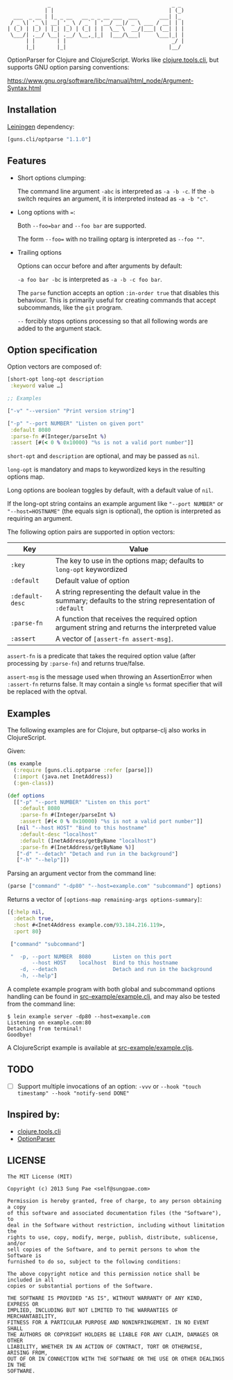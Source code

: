 ```
             _                                       _ _
            | |                                     | (_)
  ___  _ __ | |_ _ __   __ _ _ __ ___  ___       ___| |_
 / _ \| '_ \| __| '_ \ / _` | '__/ __|/ _ \ ___ / __| | |
| (_) | |_) | |_| |_) | (_| | |  \__ \  __/|___| (__| | |
 \___/| .__/ \__| .__/ \__,_|_|  |___/\___|     \___|_| |
      | |       | |                                  _/ |
      |_|       |_|                                 |__/
```

OptionParser for Clojure and ClojureScript. Works like [clojure.tools.cli][],
but supports GNU option parsing conventions:

<https://www.gnu.org/software/libc/manual/html_node/Argument-Syntax.html>

## Installation

[Leiningen][] dependency:

```clojure
[guns.cli/optparse "1.1.0"]
```

## Features

* Short options clumping:

  The command line argument `-abc` is interpreted as `-a -b -c`.
  If the `-b` switch requires an argument, it is interpreted instead as `-a -b "c"`.

* Long options with `=`:

  Both `--foo=bar` and `--foo bar` are supported.

  The form `--foo=` with no trailing optarg is interpreted as `--foo ""`.

* Trailing options

  Options can occur before and after arguments by default:

  `-a foo bar -bc` is interpreted as `-a -b -c foo bar`.

  The `parse` function accepts an option `:in-order true` that disables this
  behaviour. This is primarily useful for creating commands that accept
  subcommands, like the `git` program.

  `--` forcibly stops options processing so that all following words are added
  to the argument stack.

## Option specification

Option vectors are composed of:

```clojure
[short-opt long-opt description
 :keyword value …]

;; Examples

["-v" "--version" "Print version string"]

["-p" "--port NUMBER" "Listen on given port"
 :default 8080
 :parse-fn #(Integer/parseInt %)
 :assert [#(< 0 % 0x10000) "%s is not a valid port number"]]
```

`short-opt` and `description` are optional, and may be passed as `nil`.

`long-opt` is mandatory and maps to keywordized keys in the resulting options
map.

Long options are boolean toggles by default, with a default value of `nil`.

If the long-opt string contains an example argument like `"--port NUMBER"` or
`"--host=HOSTNAME"` (the equals sign is optional), the option is interpreted
as requiring an argument.

The following option pairs are supported in option vectors:

Key             | Value
--------------- | ----------------------------------------------------------------
`:key`          | The key to use in the options map; defaults to `long-opt` keywordized
`:default`      | Default value of option
`:default-desc` | A string representing the default value in the summary; defaults to the string representation of `:default`
`:parse-fn`     | A function that receives the required option argument string and returns the interpreted value
`:assert`       | A vector of `[assert-fn assert-msg]`.

`assert-fn` is a predicate that takes the required option value (after
processing by `:parse-fn`) and returns true/false.

`assert-msg` is the message used when throwing an AssertionError when
`:assert-fn` returns false. It may contain a single `%s` format specifier that
will be replaced with the optval.

## Examples

The following examples are for Clojure, but optparse-clj also works in
ClojureScript.

Given:

```clojure
(ns example
  (:require [guns.cli.optparse :refer [parse]])
  (:import (java.net InetAddress))
  (:gen-class))

(def options
  [["-p" "--port NUMBER" "Listen on this port"
    :default 8080
    :parse-fn #(Integer/parseInt %)
    :assert [#(< 0 % 0x10000) "%s is not a valid port number"]]
   [nil "--host HOST" "Bind to this hostname"
    :default-desc "localhost"
    :default (InetAddress/getByName "localhost")
    :parse-fn #(InetAddress/getByName %)]
   ["-d" "--detach" "Detach and run in the background"]
   ["-h" "--help"]])
```

Parsing an argument vector from the command line:

```clojure
(parse ["command" "-dp80" "--host=example.com" "subcommand"] options)
```

Returns a vector of `[options-map remaining-args options-summary]`:

```clojure
[{:help nil,
  :detach true,
  :host #<Inet4Address example.com/93.184.216.119>,
  :port 80}

 ["command" "subcommand"]

 "  -p, --port NUMBER  8080       Listen on this port
        --host HOST    localhost  Bind to this hostname
    -d, --detach                  Detach and run in the background
    -h, --help"]
```

A complete example program with both global and subcommand options handling
can be found in [src-example/example.clj][], and may also be tested from the
command line:

```
$ lein example server -dp80 --host=example.com
Listening on example.com:80
Detaching from terminal!
Goodbye!
```

A ClojureScript example is available at [src-example/example.cljs][].

## TODO

- [ ] Support multiple invocations of an option:
      `-vvv` or `--hook "touch timestamp" --hook "notify-send DONE"`

## Inspired by:

* [clojure.tools.cli][]
* [OptionParser][]

## LICENSE

```
The MIT License (MIT)

Copyright (c) 2013 Sung Pae <self@sungpae.com>

Permission is hereby granted, free of charge, to any person obtaining a copy
of this software and associated documentation files (the "Software"), to
deal in the Software without restriction, including without limitation the
rights to use, copy, modify, merge, publish, distribute, sublicense, and/or
sell copies of the Software, and to permit persons to whom the Software is
furnished to do so, subject to the following conditions:

The above copyright notice and this permission notice shall be included in all
copies or substantial portions of the Software.

THE SOFTWARE IS PROVIDED "AS IS", WITHOUT WARRANTY OF ANY KIND, EXPRESS OR
IMPLIED, INCLUDING BUT NOT LIMITED TO THE WARRANTIES OF MERCHANTABILITY,
FITNESS FOR A PARTICULAR PURPOSE AND NONINFRINGEMENT. IN NO EVENT SHALL
THE AUTHORS OR COPYRIGHT HOLDERS BE LIABLE FOR ANY CLAIM, DAMAGES OR OTHER
LIABILITY, WHETHER IN AN ACTION OF CONTRACT, TORT OR OTHERWISE, ARISING FROM,
OUT OF OR IN CONNECTION WITH THE SOFTWARE OR THE USE OR OTHER DEALINGS IN THE
SOFTWARE.
```

[clojure.tools.cli]: https://github.com/clojure/tools.cli
[src-example/example.clj]: src-example/example.clj
[src-example/example.cljs]: src-example/example.cljs
[Leiningen]: http://leiningen.org/
[OptionParser]: http://ruby-doc.org/stdlib-2.0/libdoc/optparse/rdoc/OptionParser.html

